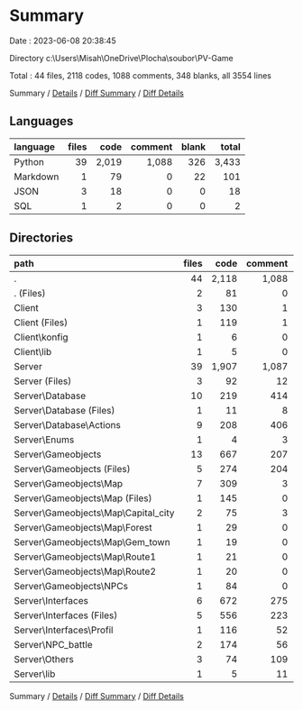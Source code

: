 # Summary

Date : 2023-06-08 20:38:45

Directory c:\\Users\\Misah\\OneDrive\\Plocha\\soubor\\PV-Game

Total : 44 files,  2118 codes, 1088 comments, 348 blanks, all 3554 lines

Summary / [Details](details.md) / [Diff Summary](diff.md) / [Diff Details](diff-details.md)

## Languages
| language | files | code | comment | blank | total |
| :--- | ---: | ---: | ---: | ---: | ---: |
| Python | 39 | 2,019 | 1,088 | 326 | 3,433 |
| Markdown | 1 | 79 | 0 | 22 | 101 |
| JSON | 3 | 18 | 0 | 0 | 18 |
| SQL | 1 | 2 | 0 | 0 | 2 |

## Directories
| path | files | code | comment | blank | total |
| :--- | ---: | ---: | ---: | ---: | ---: |
| . | 44 | 2,118 | 1,088 | 348 | 3,554 |
| . (Files) | 2 | 81 | 0 | 22 | 103 |
| Client | 3 | 130 | 1 | 15 | 146 |
| Client (Files) | 1 | 119 | 1 | 14 | 134 |
| Client\\konfig | 1 | 6 | 0 | 0 | 6 |
| Client\\lib | 1 | 5 | 0 | 1 | 6 |
| Server | 39 | 1,907 | 1,087 | 311 | 3,305 |
| Server (Files) | 3 | 92 | 12 | 12 | 116 |
| Server\\Database | 10 | 219 | 414 | 30 | 663 |
| Server\\Database (Files) | 1 | 11 | 8 | 2 | 21 |
| Server\\Database\\Actions | 9 | 208 | 406 | 28 | 642 |
| Server\\Enums | 1 | 4 | 3 | 1 | 8 |
| Server\\Gameobjects | 13 | 667 | 207 | 122 | 996 |
| Server\\Gameobjects (Files) | 5 | 274 | 204 | 55 | 533 |
| Server\\Gameobjects\\Map | 7 | 309 | 3 | 55 | 367 |
| Server\\Gameobjects\\Map (Files) | 1 | 145 | 0 | 31 | 176 |
| Server\\Gameobjects\\Map\\Capital_city | 2 | 75 | 3 | 14 | 92 |
| Server\\Gameobjects\\Map\\Forest | 1 | 29 | 0 | 3 | 32 |
| Server\\Gameobjects\\Map\\Gem_town | 1 | 19 | 0 | 2 | 21 |
| Server\\Gameobjects\\Map\\Route1 | 1 | 21 | 0 | 3 | 24 |
| Server\\Gameobjects\\Map\\Route2 | 1 | 20 | 0 | 2 | 22 |
| Server\\Gameobjects\\NPCs | 1 | 84 | 0 | 12 | 96 |
| Server\\Interfaces | 6 | 672 | 275 | 105 | 1,052 |
| Server\\Interfaces (Files) | 5 | 556 | 223 | 85 | 864 |
| Server\\Interfaces\\Profil | 1 | 116 | 52 | 20 | 188 |
| Server\\NPC_battle | 2 | 174 | 56 | 25 | 255 |
| Server\\Others | 3 | 74 | 109 | 15 | 198 |
| Server\\lib | 1 | 5 | 11 | 1 | 17 |

Summary / [Details](details.md) / [Diff Summary](diff.md) / [Diff Details](diff-details.md)